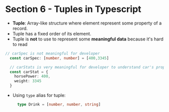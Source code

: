 # Section 6 - Tuples in Typescript
- __Tuple__: Array-like structure where element represent some property of a record.
- Tuple has a fixed order of its element.
- Tuple is __not__ to use to represent some __meaningful data__ because it's hard to read
```ts
// carSpec is not meaningful for developer
  const carSpec: [number, number] = [400,3345]

  // carStats is very meaningful for developer to understand car's properties
  const carStat = {
    horsePower: 400,
    weight: 3345
  }
```
- Using `type` alias for tuple:
  ```ts
    type Drink = [number, number, string]
  ```